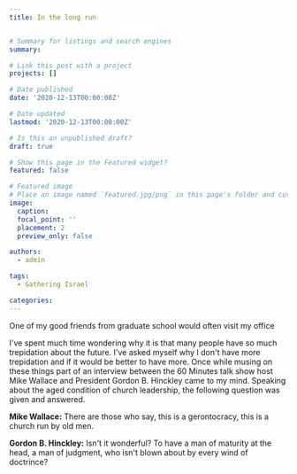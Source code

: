 ```yaml
---
title: In the long run


# Summary for listings and search engines
summary: 

# Link this post with a project
projects: []

# Date published
date: '2020-12-13T00:00:00Z'

# Date updated
lastmod: '2020-12-13T00:00:00Z'

# Is this an unpublished draft?
draft: true

# Show this page in the Featured widget?
featured: false

# Featured image
# Place an image named `featured.jpg/png` in this page's folder and customize its options here.
image:
  caption: 
  focal_point: ''
  placement: 2
  preview_only: false

authors:
  - admin

tags:
  - Gathering Israel

categories:
---
```


One of my good friends from graduate school would often visit my office 

I've spent much time wondering why it is that many people have so much trepidation about the future. I've asked myself why I don't have more trepidation and if it would be better to have more. Once while musing on these things part of an interview between the 60 Minutes talk show host Mike Wallace and President Gordon B. Hinckley came to my mind. Speaking about the aged condition of church leadership, the following question was given and answered.

**Mike Wallace:** There are those who say, this is a gerontocracy, this is a church run by old men.

**Gordon B. Hinckley:** Isn't it wonderful? To have a man of maturity at the head, a man of judgment, who isn't blown about by every wind of doctrince?

